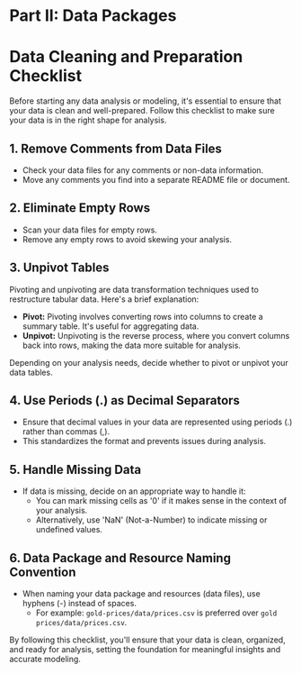 # Part II: Data Packages
# Data Cleaning and Preparation Checklist

Before starting any data analysis or modeling, it's essential to ensure that your data is clean and well-prepared. Follow this checklist to make sure your data is in the right shape for analysis.

## 1. Remove Comments from Data Files

- Check your data files for any comments or non-data information.
- Move any comments you find into a separate README file or document.

## 2. Eliminate Empty Rows

- Scan your data files for empty rows.
- Remove any empty rows to avoid skewing your analysis.

## 3. Unpivot Tables

Pivoting and unpivoting are data transformation techniques used to restructure tabular data. Here's a brief explanation:

- **Pivot:** Pivoting involves converting rows into columns to create a summary table. It's useful for aggregating data.
- **Unpivot:** Unpivoting is the reverse process, where you convert columns back into rows, making the data more suitable for analysis.

Depending on your analysis needs, decide whether to pivot or unpivot your data tables.

## 4. Use Periods (.) as Decimal Separators

- Ensure that decimal values in your data are represented using periods (.) rather than commas (,).
- This standardizes the format and prevents issues during analysis.

## 5. Handle Missing Data

- If data is missing, decide on an appropriate way to handle it:
  - You can mark missing cells as '0' if it makes sense in the context of your analysis.
  - Alternatively, use 'NaN' (Not-a-Number) to indicate missing or undefined values.

## 6. Data Package and Resource Naming Convention

- When naming your data package and resources (data files), use hyphens (-) instead of spaces.
  - For example: `gold-prices/data/prices.csv` is preferred over `gold prices/data/prices.csv`.

By following this checklist, you'll ensure that your data is clean, organized, and ready for analysis, setting the foundation for meaningful insights and accurate modeling.

